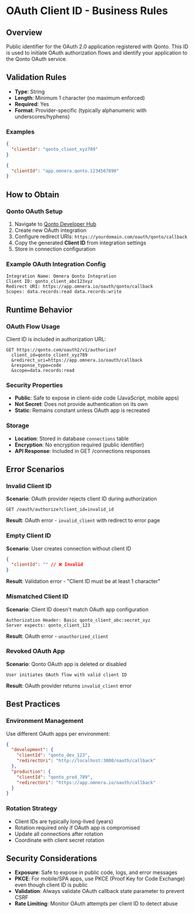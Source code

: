# OAuth Client ID - Business Rules

## Overview

Public identifier for the OAuth 2.0 application registered with Qonto. This ID is used to initiate OAuth authorization flows and identify your application to the Qonto OAuth service.

## Validation Rules

- **Type**: String
- **Length**: Minimum 1 character (no maximum enforced)
- **Required**: Yes
- **Format**: Provider-specific (typically alphanumeric with underscores/hyphens)

### Examples

```json
{
  "clientId": "qonto_client_xyz789"
}
```

```json
{
  "clientId": "app.omnera.qonto.1234567890"
}
```

## How to Obtain

### Qonto OAuth Setup

1. Navigate to [Qonto Developer Hub](https://qonto.com/developers)
2. Create new OAuth integration
3. Configure redirect URIs: `https://yourdomain.com/oauth/qonto/callback`
4. Copy the generated **Client ID** from integration settings
5. Store in connection configuration

### Example OAuth Integration Config

```
Integration Name: Omnera Qonto Integration
Client ID: qonto_client_abc123xyz
Redirect URI: https://app.omnera.io/oauth/qonto/callback
Scopes: data.records:read data.records:write
```

## Runtime Behavior

### OAuth Flow Usage

Client ID is included in authorization URL:

```
GET https://qonto.com/oauth2/v1/authorize?
  client_id=qonto_client_xyz789
  &redirect_uri=https://app.omnera.io/oauth/callback
  &response_type=code
  &scope=data.records:read
```

### Security Properties

- **Public**: Safe to expose in client-side code (JavaScript, mobile apps)
- **Not Secret**: Does not provide authentication on its own
- **Static**: Remains constant unless OAuth app is recreated

### Storage

- **Location**: Stored in database `connections` table
- **Encryption**: No encryption required (public identifier)
- **API Response**: Included in GET /connections responses

## Error Scenarios

### Invalid Client ID

**Scenario**: OAuth provider rejects client ID during authorization

```
GET /oauth/authorize?client_id=invalid_id
```

**Result**: OAuth error - `invalid_client` with redirect to error page

### Empty Client ID

**Scenario**: User creates connection without client ID

```json
{
  "clientId": "" // ❌ Invalid
}
```

**Result**: Validation error - "Client ID must be at least 1 character"

### Mismatched Client ID

**Scenario**: Client ID doesn't match OAuth app configuration

```
Authorization Header: Basic qonto_client_abc:secret_xyz
Server expects: qonto_client_123
```

**Result**: OAuth error - `unauthorized_client`

### Revoked OAuth App

**Scenario**: Qonto OAuth app is deleted or disabled

```
User initiates OAuth flow with valid client ID
```

**Result**: OAuth provider returns `invalid_client` error

## Best Practices

### Environment Management

Use different OAuth apps per environment:

```json
{
  "development": {
    "clientId": "qonto_dev_123",
    "redirectUri": "http://localhost:3000/oauth/callback"
  },
  "production": {
    "clientId": "qonto_prod_789",
    "redirectUri": "https://app.omnera.io/oauth/callback"
  }
}
```

### Rotation Strategy

- Client IDs are typically long-lived (years)
- Rotation required only if OAuth app is compromised
- Update all connections after rotation
- Coordinate with client secret rotation

## Security Considerations

- **Exposure**: Safe to expose in public code, logs, and error messages
- **PKCE**: For mobile/SPA apps, use PKCE (Proof Key for Code Exchange) even though client ID is public
- **Validation**: Always validate OAuth callback state parameter to prevent CSRF
- **Rate Limiting**: Monitor OAuth attempts per client ID to detect abuse

